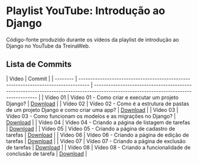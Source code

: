 # Playlist YouTube: Introdução ao Django

Código-fonte produzido durante os vídeos da playlist de introdução ao Django no YouTube da TreinaWeb.

## Lista de Commits

| Video    | Commit                                                                             |
| -------- | ---------------------------------------------------------------------------------- | ------------------------------------------------------------------------------------------------------------------------------------ |
| Vídeo 01 | Vídeo 01 - Como criar e executar um projeto Django?                                | [Download](https://github.com/treinaweb/treinaweb-youtube-introducao-ao-django/archive/8eb71d480ecfbe21c8caa6b1957c4222ac8490f3.zip) |
| Vídeo 02 | Vídeo 02 - Como é a estrutura de pastas de um projeto Django e como criar uma app? | [Download](https://github.com/treinaweb/treinaweb-youtube-introducao-ao-django/archive/8aeb62a1062d1212566ef99e432cb84117ab2395.zip) |
| Vídeo 03 | Vídeo 03 - Como funcionam os modelos e as migrações no Django?                     | [Download](https://github.com/treinaweb/treinaweb-youtube-introducao-ao-django/archive/122c2572d5e0f05706d5decb252c2ccae650794c.zip) |
| Vídeo 04 | Vídeo 04 - Criando a página de listagem de tarefas                                 | [Download](https://github.com/treinaweb/treinaweb-youtube-introducao-ao-django/archive/22ddf733814cf611cf4fef02818c327734444b0d.zip) |
| Vídeo 05 | Vídeo 05 - Criando a página de cadastro de tarefas                                 | [Download](https://github.com/treinaweb/treinaweb-youtube-introducao-ao-django/archive/5e7a5f8ae5cbfcbd4f0f782c0706bb96f99a2cf8.zip) |
| Vídeo 06 | Vídeo 06 - Criando a página de edição de tarefas                                   | [Download](https://github.com/treinaweb/treinaweb-youtube-introducao-ao-django/archive/47d665e39b46d7728b4b594c8627cbafbbbc66db.zip) |
| Vídeo 07 | Vídeo 07 - Criando a página de exclusão de tarefas                                 | [Download](https://github.com/treinaweb/treinaweb-youtube-introducao-ao-django/archive/8b729d09d29a5d7e6f081f70a7b9fc22edebe50a.zip) |
| Vídeo 08 | Vídeo 08 - Criando a funcionalidade de conclusão de tarefa                         | [Download](https://github.com/treinaweb/treinaweb-youtube-introducao-ao-django/archive/b9fc39de47d7149e456b258b9402dd5c4a7c4b6c.zip) |
